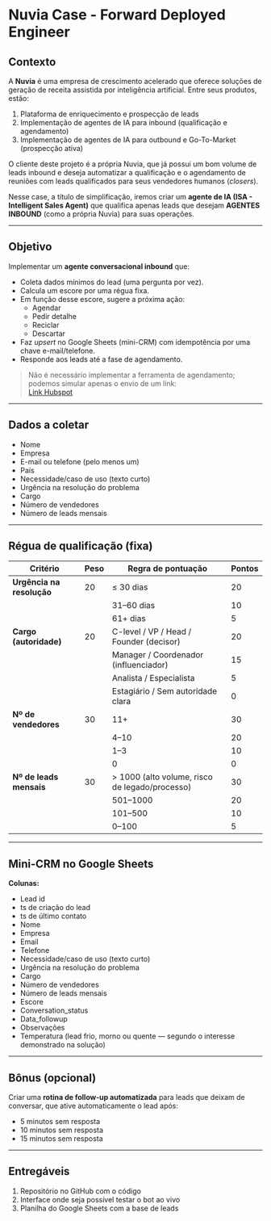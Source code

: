 # Nuvia Case - Forward Deployed Engineer

## Contexto

A **Nuvia** é uma empresa de crescimento acelerado que oferece soluções de geração de receita assistida por inteligência artificial. Entre seus produtos, estão:  

1. Plataforma de enriquecimento e prospecção de leads  
2. Implementação de agentes de IA para inbound (qualificação e agendamento)  
3. Implementação de agentes de IA para outbound e Go-To-Market (prospecção ativa)  

O cliente deste projeto é a própria Nuvia, que já possui um bom volume de leads inbound e deseja automatizar a qualificação e o agendamento de reuniões com leads qualificados para seus vendedores humanos (*closers*).  

Nesse case, a título de simplificação, iremos criar um **agente de IA (ISA - Intelligent Sales Agent)** que qualifica apenas leads que desejam **AGENTES INBOUND** (como a própria Nuvia) para suas operações.  

---

## Objetivo

Implementar um **agente conversacional inbound** que:  

- Coleta dados mínimos do lead (uma pergunta por vez).  
- Calcula um escore por uma régua fixa.  
- Em função desse escore, sugere a próxima ação:  
  - Agendar  
  - Pedir detalhe  
  - Reciclar  
  - Descartar  
- Faz *upsert* no Google Sheets (mini-CRM) com idempotência por uma chave e-mail/telefone.  
- Responde aos leads até a fase de agendamento.  

> Não é necessário implementar a ferramenta de agendamento; podemos simular apenas o envio de um link:  
> [Link Hubspot](https://meetings.hubspot.com/robson-lima/bate-papo-nuvia-ai)

---

## Dados a coletar

- Nome  
- Empresa  
- E-mail ou telefone (pelo menos um)  
- País  
- Necessidade/caso de uso (texto curto)  
- Urgência na resolução do problema  
- Cargo  
- Número de vendedores  
- Número de leads mensais  

---

## Régua de qualificação (fixa)

| Critério | Peso | Regra de pontuação | Pontos |
|----------|------|---------------------|--------|
| **Urgência na resolução** | 20 | ≤ 30 dias | 20 |
| | | 31–60 dias | 10 |
| | | 61+ dias | 5 |
| **Cargo (autoridade)** | 20 | C-level / VP / Head / Founder (decisor) | 20 |
| | | Manager / Coordenador (influenciador) | 15 |
| | | Analista / Especialista | 5 |
| | | Estagiário / Sem autoridade clara | 0 |
| **Nº de vendedores** | 30 | 11+ | 30 |
| | | 4–10 | 20 |
| | | 1–3 | 10 |
| | | 0 | 0 |
| **Nº de leads mensais** | 30 | > 1000 (alto volume, risco de legado/processo) | 30 |
| | | 501–1000 | 20 |
| | | 101–500 | 10 |
| | | 0–100 | 5 |

---

## Mini-CRM no Google Sheets

**Colunas:**  
- Lead id  
- ts de criação do lead  
- ts de último contato  
- Nome  
- Empresa  
- Email  
- Telefone  
- Necessidade/caso de uso (texto curto)  
- Urgência na resolução do problema  
- Cargo  
- Número de vendedores  
- Número de leads mensais  
- Escore  
- Conversation_status  
- Data_followup  
- Observações  
- Temperatura (lead frio, morno ou quente — segundo o interesse demonstrado na solução)  

---

## Bônus (opcional)

Criar uma **rotina de follow-up automatizada** para leads que deixam de conversar, que ative automaticamente o lead após:  

- 5 minutos sem resposta  
- 10 minutos sem resposta  
- 15 minutos sem resposta  

---

## Entregáveis

1. Repositório no GitHub com o código  
2. Interface onde seja possível testar o bot ao vivo  
3. Planilha do Google Sheets com a base de leads  
